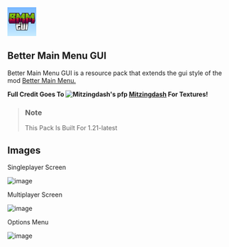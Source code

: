 <img src="pack.png" alt="pack icon" width="65">

## Better Main Menu GUI
Better Main Menu GUI is a resource pack that extends the gui style of the mod [Better Main Menu.](https://modrinth.com/mod/bettermainmenu)

**Full Credit Goes To <img align="top" src="https://avatars.githubusercontent.com/u/90938266?v=4" alt="Mitzingdash's pfp" width="25"> [Mitzingdash](https://github.com/Mitzingdash) For Textures!**


> ### Note
> 
> This Pack Is Built For 1.21-latest

## Images

Singleplayer Screen

![image](https://github.com/user-attachments/assets/af182ff2-f52a-47e4-bf01-38db7c82731b)

Multiplayer Screen

![image](https://github.com/user-attachments/assets/c382ec79-12ef-403c-bc65-c2174f77e234)

Options Menu

![image](https://github.com/user-attachments/assets/bda7f95f-9f21-4f4c-9810-65c8bbe1ca70)
